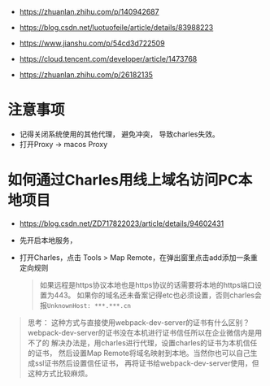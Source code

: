 - https://zhuanlan.zhihu.com/p/140942687
- https://blog.csdn.net/luotuofeile/article/details/83988223
- https://www.jianshu.com/p/54cd3d722509
- https://cloud.tencent.com/developer/article/1473768

- https://zhuanlan.zhihu.com/p/26182135

# 注意事项

- 记得关闭系统使用的其他代理， 避免冲突， 导致charles失效。
- 打开Proxy -> macos Proxy

# 如何通过Charles用线上域名访问PC本地项目

- https://blog.csdn.net/ZD717822023/article/details/94602431

- 先开启本地服务，

- 打开Charles，点击 Tools > Map Remote，在弹出窗里点击add添加一条重定向规则

  > 如果远程是https协议本地也是https协议的话需要将本地的https端口设置为443。
  > 如果你的域名还未备案记得etc也必须设置，否则charles会报`UnknownHost: ***.***.cn`

> 思考：
> 这种方式与直接使用webpack-dev-server的证书有什么区别？
> webpack-dev-server的证书没在本机进行证书信任所以在企业微信内是用不了的
> 解决办法是，用charles进行代理，设置charles的证书为本机信任的证书，
> 然后设置Map Remote将域名映射到本地。当然你也可以自己生成ssl证书然后设置信任证书，
> 再将证书给webpack-dev-server使用，但这种方式比较麻烦。

